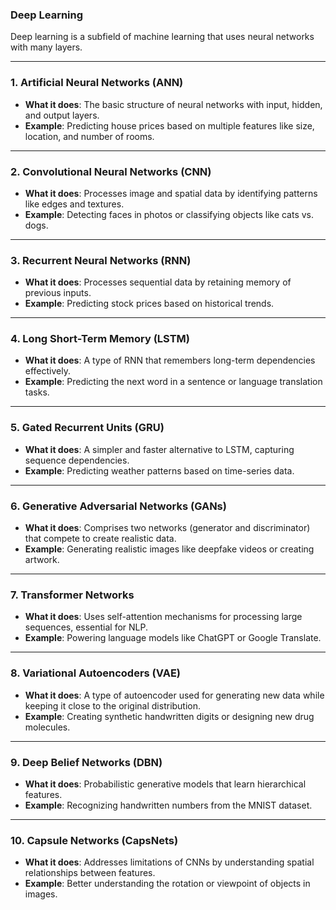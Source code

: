 ### Deep Learning 

Deep learning is a subfield of machine learning that uses neural networks with many layers.

------

### 1. **Artificial Neural Networks (ANN)**

- **What it does**: The basic structure of neural networks with input, hidden, and output layers.
- **Example**: Predicting house prices based on multiple features like size, location, and number of rooms.

------

### 2. **Convolutional Neural Networks (CNN)**

- **What it does**: Processes image and spatial data by identifying patterns like edges and textures.
- **Example**: Detecting faces in photos or classifying objects like cats vs. dogs.

------

### 3. **Recurrent Neural Networks (RNN)**

- **What it does**: Processes sequential data by retaining memory of previous inputs.
- **Example**: Predicting stock prices based on historical trends.

------

### 4. **Long Short-Term Memory (LSTM)**

- **What it does**: A type of RNN that remembers long-term dependencies effectively.
- **Example**: Predicting the next word in a sentence or language translation tasks.

------

### 5. **Gated Recurrent Units (GRU)**

- **What it does**: A simpler and faster alternative to LSTM, capturing sequence dependencies.
- **Example**: Predicting weather patterns based on time-series data.

------

### 6. **Generative Adversarial Networks (GANs)**

- **What it does**: Comprises two networks (generator and discriminator) that compete to create realistic data.
- **Example**: Generating realistic images like deepfake videos or creating artwork.

------

### 7. **Transformer Networks**

- **What it does**: Uses self-attention mechanisms for processing large sequences, essential for NLP.
- **Example**: Powering language models like ChatGPT or Google Translate.

------

### 8. **Variational Autoencoders (VAE)**

- **What it does**: A type of autoencoder used for generating new data while keeping it close to the original distribution.
- **Example**: Creating synthetic handwritten digits or designing new drug molecules.

------

### 9. **Deep Belief Networks (DBN)**

- **What it does**: Probabilistic generative models that learn hierarchical features.
- **Example**: Recognizing handwritten numbers from the MNIST dataset.

------

### 10. **Capsule Networks (CapsNets)**

- **What it does**: Addresses limitations of CNNs by understanding spatial relationships between features.
- **Example**: Better understanding the rotation or viewpoint of objects in images.

